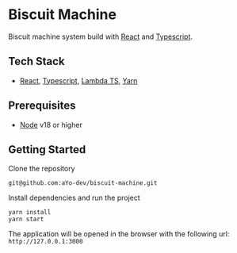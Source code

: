 # Biscuit Machine

Biscuit machine system build with [React][react] and [Typescript][typescript].

## Tech Stack 

* [React][react], [Typescript][typescript], [Lambda TS][lambda-ts], [Yarn][yarn]

## Prerequisites

* [Node] v18 or higher

## Getting Started

Clone the repository

```
git@github.com:aYo-dev/biscuit-machine.git
```

Install dependencies and run the project

```
yarn install
yarn start
```

The application will be opened in the browser with the following url: `http://127.0.0.1:3000`


[react]: https://reactjs.org
[typescript]: https://github.com/kriasoft/
[node]: https://nodejs.org/
[lambda-ts]: https://github.com/aYo-dev/lambda-ts
[yarn]: https://yarnpkg.com/
